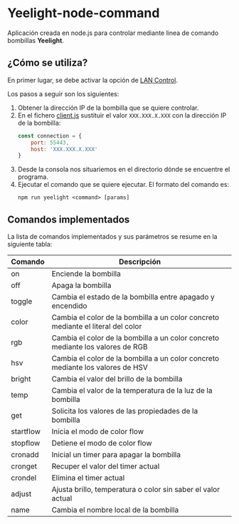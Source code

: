 # Yeelight-node-command

Aplicación creada en node.js para controlar mediante linea de comando bombillas **Yeelight**.

 ## ¿Cómo se utiliza?

 En primer lugar, se debe activar la opción de [LAN Control](https://www.yeelight.com/faqs/lan_control).

Los pasos a seguir son los siguientes:
1. Obtener la dirección IP de la bombilla que se quiere controlar.
2. En el fichero [client.js](./src/client.js) sustituir el valor `XXX.XXX.X.XXX` con la dirección IP de la bombilla:
    ```javascript
    const connection = {
        port: 55443,
        host: 'XXX.XXX.X.XXX'
    }
    ```
3. Desde la consola nos situariemos en el directorio dónde se encuentre el programa.
4. Ejecutar el comando que se quiere ejecutar. El formato del comando es:
    ```shell
    npm run yeelight <command> [params]
    ```

## Comandos implementados

La lista de comandos implementados y sus parámetros se resume en la siguiente tabla:

| Comando   | Descripción                                                                      |
|-----------|----------------------------------------------------------------------------------|
| on        | Enciende la bombilla                                                             |
| off       | Apaga la bombilla                                                                |
| toggle    | Cambia el estado de la bombilla entre apagado y encendido                        |
| color     | Cambia el color de la bombilla a un color concreto mediante el literal del color |
| rgb       | Cambia el color de la bombilla a un color concreto mediante los valores de RGB   |
| hsv       | Cambia el color de la bombilla a un color concreto mediante los valores de HSV   |
| bright    | Cambia el valor del brillo de la bombilla                                        |
| temp      | Cambia el valor de la temperatura de la luz de la bombilla                       |
| get       | Solicita los valores de las propiedades de la bombilla                           |
| startflow | Inicia el modo de color flow                                                     |
| stopflow  | Detiene el modo de color flow                                                    |
| cronadd   | Inicial un timer para apagar la bombilla                                         |
| cronget   | Recuper el valor del timer actual                                                |
| crondel   | Elimina el timer actual                                                          |
| adjust    | Ajusta brillo, temperatura o color sin saber el valor actual                     |
| name      | Cambia el nombre local de la bombilla                                            |